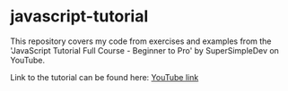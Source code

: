 # javascript-tutorial
This repository covers my code from exercises and examples from the 'JavaScript Tutorial Full Course - Beginner to Pro' by SuperSimpleDev on YouTube.

Link to the tutorial can be found here: [YouTube link](https://www.youtube.com/watch?v=EerdGm-ehJQ)
